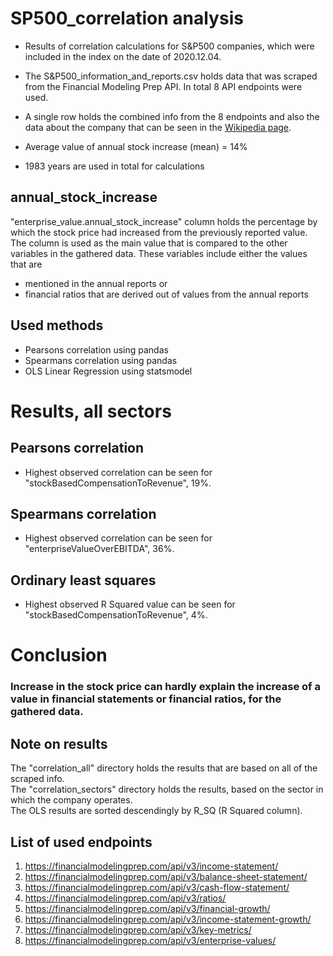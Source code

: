 # SP500_correlation analysis

- Results of correlation calculations for S&amp;P500 companies, which were included in the index on the date of 2020.12.04.

- The S&P500_information_and_reports.csv holds data that was scraped from the Financial Modeling Prep API.
  In total 8 API endpoints were used.

- A single row holds the combined info from the 8 endpoints and also the data about the company that can be seen in the [Wikipedia page](https://en.wikipedia.org/wiki/List_of_S%26P_500_companies).

- Average value of annual stock increase (mean) = 14%

- 1983 years are used in total for calculations

## annual_stock_increase

"enterprise_value.annual_stock_increase" column holds the percentage by which the stock price had increased from the previously reported value.
The column is used as the main value that is compared to the other variables in the gathered data. These variables include either the values that are

- mentioned in the annual reports or
- financial ratios that are derived out of values from the annual reports

## Used methods

- Pearsons correlation using pandas
- Spearmans correlation using pandas
- OLS Linear Regression using statsmodel

# Results, all sectors

## Pearsons correlation

- Highest observed correlation can be seen for "stockBasedCompensationToRevenue", 19%.

## Spearmans correlation

- Highest observed correlation can be seen for "enterpriseValueOverEBITDA", 36%.

## Ordinary least squares

- Highest observed R Squared value can be seen for "stockBasedCompensationToRevenue", 4%.

# Conclusion

### **Increase in the stock price can hardly explain the increase of a value in financial statements or financial ratios, for the gathered data.**

## Note on results

The "correlation_all" directory holds the results that are based on all of the scraped info.  
The "correlation_sectors" directory holds the results, based on the sector in which the company operates.  
The OLS results are sorted descendingly by R_SQ (R Squared column).

## List of used endpoints

1. https://financialmodelingprep.com/api/v3/income-statement/
2. https://financialmodelingprep.com/api/v3/balance-sheet-statement/
3. https://financialmodelingprep.com/api/v3/cash-flow-statement/
4. https://financialmodelingprep.com/api/v3/ratios/
5. https://financialmodelingprep.com/api/v3/financial-growth/
6. https://financialmodelingprep.com/api/v3/income-statement-growth/
7. https://financialmodelingprep.com/api/v3/key-metrics/
8. https://financialmodelingprep.com/api/v3/enterprise-values/
